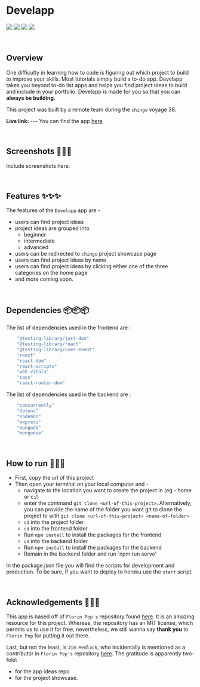 # Develapp

![](https://img.shields.io/badge/Name-Develapp-brightgreen?style=plastic&labelColor=inactive)
![](https://img.shields.io/badge/Version-v0.0.1-blueviolet?style=plastic&labelColor=inactive)
![](https://img.shields.io/badge/Stack-MERN-important?style=plastic&labelColor=inactive)
![](https://img.shields.io/badge/Team-chingu.v38.geckos.04-informational?style=plastic&labelColor=inactive)

<br>

## Overview

One difficulty in learning how to code is figuring out which project to build to improve your skills. Most tutorials simply build a to-do app. Develapp takes you beyond to-do list apps and helps you find project ideas to build and include in your portfolio. Develapp is made for you so that you can **always be building**.

This project was built by a remote team during the `chingu` voyage 38.

**Live link:** --- You can find the app [here]()

<br>

## Screenshots 📸📸📸
Include screenshots here.

<br>

## Features ✨✨✨
The features of the `Develapp` app are -
- users can find project ideas
- project ideas are grouped into 
    * beginner
    * intermediate
    * advanced
- users can be redirected to `chingu` project showcase page
- users can find project ideas by name
- users can find project ideas by clicking either one of the three categories on the home page
- and more coming soon.

<br>

## Dependencies 📦📦📦
The list of dependencies used in the frontend are :

```javascript
    "@testing-library/jest-dom"
    "@testing-library/react"
    "@testing-library/user-event"
    "react"
    "react-dom"
    "react-scripts"
    "web-vitals"
    "sass"
    "react-router-dom"
```
The list of dependencies used in the backend are :

```javascript
    "concurrently"
    "dotenv"
    "nodemon"
    "express"
    "mongodb"
    "mongoose"
```
<br>

## How to run 🚀🚀🚀
* First, copy the url of this project
* Then open your terminal on your local computer and -
    - navigate to the location you want to create the project in (eg - home or c:/)
    - enter the command `git clone <url-of-this-project>`. Alternatively, you can provide the name of the folder you want git to clone the project to with `git clone <url-of-this-project> <name-of-folder>`
    - `cd` into the project folder
    - `cd` into the frontend folder
    - Run `npm install` to install the packages for the frontend
    - `cd` into the backend folder
    - Run `npm install` to install the packages for the backend
    - Remain in the backend folder and run `npm run serve'

In the package.json file you will find the scripts for development and production. To be sure, if you want to deploy to heroku use the `start` script.

<br>

## Acknowledgements 👏👏👏
This app is based off of `Florin Pop's` repository found [here](https://github.com/florinpop17/app-ideas). It is an amazing resource for this project. Whereas, the repository has an MIT license, which permits us to use it for free, nevertheless, we still wanna say **thank you** to `Florin Pop` for putting it out there.

Last, but not the least, is `Jim Medlock`, who incidentally is mentioned as a contributor in `Florin Pop's` repository [here](https://github.com/florinpop17/app-ideas#main-contributors-). The gratitude is apparently two-fold:
- for the app ideas repo
- for the project showcase.


